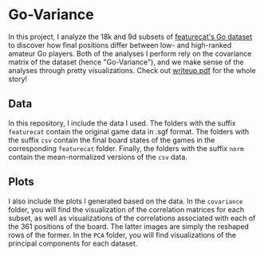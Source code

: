 # Go-Variance
In this project, I analyze the 18k and 9d subsets of [featurecat's Go dataset](https://github.com/featurecat/go-dataset/tree/master/) to discover how final positions differ between low- and high-ranked amateur Go players. Both of the analyses I perform rely on the covariance matrix of the dataset (hence "Go-Variance"), and we make sense of the analyses through pretty visualizations. Check out [writeup.pdf]() for the whole story!

## Data
In this repository, I include the data I used. The folders with the suffix `featurecat` contain the original game data in .sgf format. The folders with the suffix `csv` contain the final board states of the games in the corresponding `featurecat` folder. Finally, the folders with the suffix `norm` contain the mean-normalized versions of the `csv` data.

## Plots
I also include the plots I generated based on the data. In the `covariance` folder, you will find the visualization of the correlation matrices for each subset, as well as visualizations of the correlations associated with each of the 361 positions of the board. The latter images are simply the reshaped rows of the former. In the `PCA` folder, you will find visualizations of the principal components for each dataset.
